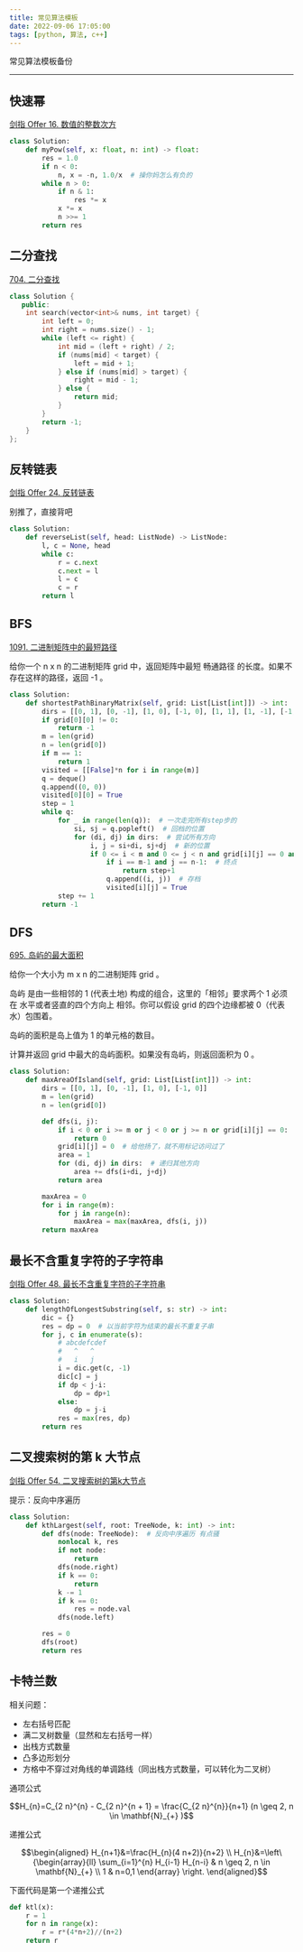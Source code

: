 ```yaml
---
title: 常见算法模板
date: 2022-09-06 17:05:00
tags: [python, 算法, c++]
---
```


常见算法模板备份

---

## 快速幂
[剑指 Offer 16. 数值的整数次方](https://leetcode.cn/problems/shu-zhi-de-zheng-shu-ci-fang-lcof/)
```py
class Solution:
    def myPow(self, x: float, n: int) -> float:
        res = 1.0
        if n < 0:
            n, x = -n, 1.0/x  # 操你妈怎么有负的
        while n > 0:
            if n & 1:
                res *= x
            x *= x
            n >>= 1
        return res
```

## 二分查找
[704. 二分查找](https://leetcode.cn/problems/binary-search/)
```cpp
class Solution {
   public:
    int search(vector<int>& nums, int target) {
        int left = 0;
        int right = nums.size() - 1;
        while (left <= right) {
            int mid = (left + right) / 2;
            if (nums[mid] < target) {
                left = mid + 1;
            } else if (nums[mid] > target) {
                right = mid - 1;
            } else {
                return mid;
            }
        }
        return -1;
    }
};
```

## 反转链表
[剑指 Offer 24. 反转链表](https://leetcode.cn/problems/fan-zhuan-lian-biao-lcof/)

别推了，直接背吧

```py
class Solution:
    def reverseList(self, head: ListNode) -> ListNode:
        l, c = None, head
        while c:
            r = c.next
            c.next = l
            l = c
            c = r
        return l
```

## BFS
[1091. 二进制矩阵中的最短路径](https://leetcode.cn/problems/shortest-path-in-binary-matrix/)

给你一个 n x n 的二进制矩阵 grid 中，返回矩阵中最短 畅通路径 的长度。如果不存在这样的路径，返回 -1 。

```py
class Solution:
    def shortestPathBinaryMatrix(self, grid: List[List[int]]) -> int:
        dirs = [[0, 1], [0, -1], [1, 0], [-1, 0], [1, 1], [1, -1], [-1, 1], [-1, -1]]
        if grid[0][0] != 0:
            return -1
        m = len(grid)
        n = len(grid[0])
        if m == 1:
            return 1
        visited = [[False]*n for i in range(m)]
        q = deque()
        q.append((0, 0))
        visited[0][0] = True
        step = 1
        while q:
            for _ in range(len(q)):  # 一次走完所有step步的
                si, sj = q.popleft()  # 回档的位置
                for (di, dj) in dirs:  # 尝试所有方向
                    i, j = si+di, sj+dj  # 新的位置
                    if 0 <= i < m and 0 <= j < n and grid[i][j] == 0 and not visited[i][j]:  # 判断新位置合法
                        if i == m-1 and j == n-1:  # 终点
                            return step+1
                        q.append((i, j))  # 存档
                        visited[i][j] = True
            step += 1
        return -1
```

## DFS
[695. 岛屿的最大面积](https://leetcode.cn/problems/max-area-of-island/)

给你一个大小为 m x n 的二进制矩阵 grid 。

岛屿 是由一些相邻的 1 (代表土地) 构成的组合，这里的「相邻」要求两个 1 必须在 水平或者竖直的四个方向上 相邻。你可以假设 grid 的四个边缘都被 0（代表水）包围着。

岛屿的面积是岛上值为 1 的单元格的数目。

计算并返回 grid 中最大的岛屿面积。如果没有岛屿，则返回面积为 0 。

```py
class Solution:
    def maxAreaOfIsland(self, grid: List[List[int]]) -> int:
        dirs = [[0, 1], [0, -1], [1, 0], [-1, 0]]
        m = len(grid)
        n = len(grid[0])

        def dfs(i, j):
            if i < 0 or i >= m or j < 0 or j >= n or grid[i][j] == 0:
                return 0
            grid[i][j] = 0  # 给他扬了，就不用标记访问过了
            area = 1
            for (di, dj) in dirs:  # 递归其他方向
                area += dfs(i+di, j+dj)
            return area

        maxArea = 0
        for i in range(m):
            for j in range(n):
                maxArea = max(maxArea, dfs(i, j))
        return maxArea
```

## 最长不含重复字符的子字符串
[剑指 Offer 48. 最长不含重复字符的子字符串](https://leetcode.cn/problems/zui-chang-bu-han-zhong-fu-zi-fu-de-zi-zi-fu-chuan-lcof/)
```py
class Solution:
    def lengthOfLongestSubstring(self, s: str) -> int:
        dic = {}
        res = dp = 0  # 以当前字符为结束的最长不重复子串
        for j, c in enumerate(s):
            # abcdefcdef
            #   ^   ^
            #   i   j
            i = dic.get(c, -1)
            dic[c] = j
            if dp < j-i:
                dp = dp+1
            else:
                dp = j-i
            res = max(res, dp)
        return res
```

## 二叉搜索树的第 k 大节点
[剑指 Offer 54. 二叉搜索树的第k大节点](https://leetcode.cn/problems/er-cha-sou-suo-shu-de-di-kda-jie-dian-lcof/)

提示：反向中序遍历

```py
class Solution:
    def kthLargest(self, root: TreeNode, k: int) -> int:
        def dfs(node: TreeNode):  # 反向中序遍历 有点骚
            nonlocal k, res
            if not node:
                return
            dfs(node.right)
            if k == 0:
                return
            k -= 1
            if k == 0:
                res = node.val
            dfs(node.left)

        res = 0
        dfs(root)
        return res
```

## 卡特兰数
相关问题：
- 左右括号匹配
- 满二叉树数量（显然和左右括号一样）
- 出栈方式数量
- 凸多边形划分
- 方格中不穿过对角线的单调路线（同出栈方式数量，可以转化为二叉树）

通项公式

$$H_{n}=C_{2 n}^{n} - C_{2 n}^{n + 1} = \frac{C_{2 n}^{n}}{n+1} (n \geq 2, n \in \mathbf{N}_{+} )$$

递推公式

$$\begin{aligned} H_{n+1}&=\frac{H_{n}(4 n+2)}{n+2} \\ H_{n}&=\left\{\begin{array}{ll} \sum_{i=1}^{n} H_{i-1} H_{n-i} & n \geq 2, n \in \mathbf{N}_{+} \\ 1 & n=0,1 \end{array} \right. \end{aligned}$$

下面代码是第一个递推公式

```py
def ktl(x):
    r = 1
    for n in range(x):
        r = r*(4*n+2)//(n+2)
    return r
```
